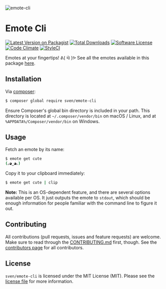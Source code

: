 ![emote-cli](https://cloud.githubusercontent.com/assets/11269635/26469371/0b6ecd08-419a-11e7-9a63-28e4b1ba59f7.jpg)

# Emote Cli

[![Latest Version on Packagist][ico-version]][link-packagist]
[![Total Downloads][ico-downloads]][link-downloads]
[![Software License][ico-license]](LICENSE.md)
[![Code Climate][ico-codeclimate]][link-codeclimate]
[![StyleCI][ico-styleci]][link-styleci]

Emotes at your fingertips! ᕕ( ᐛ )ᕗ See all the emotes available in this package
[here](data/emotes.json).

## Installation
Via [composer](http://getcomposer.org):

```bash
$ composer global require sven/emote-cli
```

Ensure Composer's global bin directory is included in your path. This directory
is located at `~/.composer/vendor/bin` on macOS / Linux, and at
`%APPDATA%/Composer/vendor/bin` on Windows.

## Usage
Fetch an emote by its name:

```bash
$ emote get cute
(｡◕‿◕｡)
```

Copy it to your clipboard immediately:

```bash
$ emote get cute | clip
```

**Note:** This is an OS-dependent feature, and there are several options available
per OS. It just outputs the emote to `stdout`, which should be enough information
for people familiar with the command line to figure it out.

## Contributing
All contributions (pull requests, issues and feature requests) are
welcome. Make sure to read through the [CONTRIBUTING.md](CONTRIBUTING.md) first,
though. See the [contributors page](../../graphs/contributors) for all contributors.

## License
`sven/emote-cli` is licensed under the MIT License (MIT). Please see the
[license file](LICENSE.md) for more information.

[ico-version]: https://img.shields.io/packagist/v/sven/emote-cli.svg?style=flat-square
[ico-license]: https://img.shields.io/badge/license-MIT-green.svg?style=flat-square
[ico-downloads]: https://img.shields.io/packagist/dt/sven/emote-cli.svg?style=flat-square
[ico-codeclimate]: https://img.shields.io/codeclimate/github/svenluijten/emote-cli.svg?style=flat-square
[ico-styleci]: https://styleci.io/repos/:styleci/shield

[link-packagist]: https://packagist.org/packages/sven/emote-cli
[link-downloads]: https://packagist.org/packages/sven/emote-cli
[link-codeclimate]: https://codeclimate.com/github/svenluijten/emote-cli
[link-styleci]: https://styleci.io/repos/:styleci
